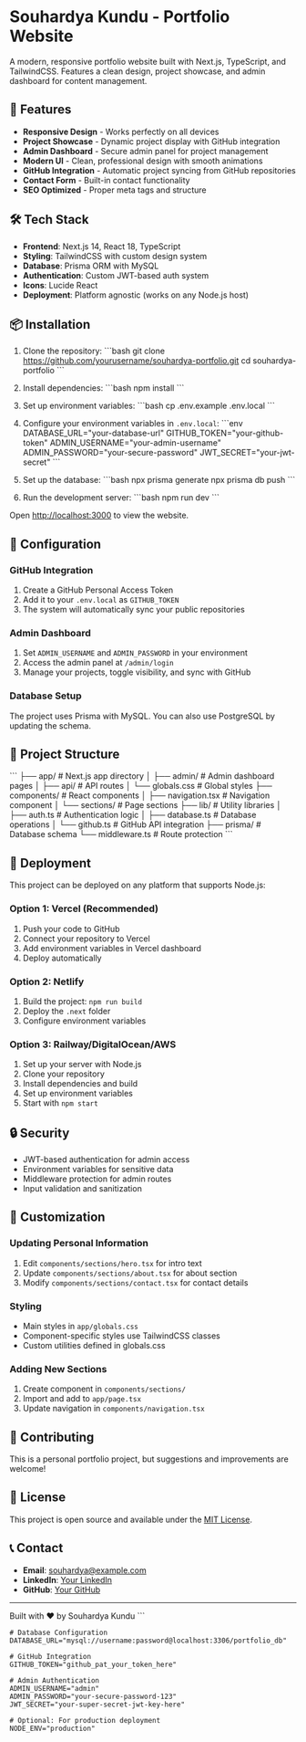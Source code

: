 # Souhardya Kundu - Portfolio Website

A modern, responsive portfolio website built with Next.js, TypeScript, and TailwindCSS. Features a clean design, project showcase, and admin dashboard for content management.

## 🚀 Features

- **Responsive Design** - Works perfectly on all devices
- **Project Showcase** - Dynamic project display with GitHub integration
- **Admin Dashboard** - Secure admin panel for project management
- **Modern UI** - Clean, professional design with smooth animations
- **GitHub Integration** - Automatic project syncing from GitHub repositories
- **Contact Form** - Built-in contact functionality
- **SEO Optimized** - Proper meta tags and structure

## 🛠️ Tech Stack

- **Frontend**: Next.js 14, React 18, TypeScript
- **Styling**: TailwindCSS with custom design system
- **Database**: Prisma ORM with MySQL
- **Authentication**: Custom JWT-based auth system
- **Icons**: Lucide React
- **Deployment**: Platform agnostic (works on any Node.js host)

## 📦 Installation

1. Clone the repository:
\`\`\`bash
git clone https://github.com/yourusername/souhardya-portfolio.git
cd souhardya-portfolio
\`\`\`

2. Install dependencies:
\`\`\`bash
npm install
\`\`\`

3. Set up environment variables:
\`\`\`bash
cp .env.example .env.local
\`\`\`

4. Configure your environment variables in `.env.local`:
\`\`\`env
DATABASE_URL="your-database-url"
GITHUB_TOKEN="your-github-token"
ADMIN_USERNAME="your-admin-username"
ADMIN_PASSWORD="your-secure-password"
JWT_SECRET="your-jwt-secret"
\`\`\`

5. Set up the database:
\`\`\`bash
npx prisma generate
npx prisma db push
\`\`\`

6. Run the development server:
\`\`\`bash
npm run dev
\`\`\`

Open [http://localhost:3000](http://localhost:3000) to view the website.

## 🔧 Configuration

### GitHub Integration
1. Create a GitHub Personal Access Token
2. Add it to your `.env.local` as `GITHUB_TOKEN`
3. The system will automatically sync your public repositories

### Admin Dashboard
1. Set `ADMIN_USERNAME` and `ADMIN_PASSWORD` in your environment
2. Access the admin panel at `/admin/login`
3. Manage your projects, toggle visibility, and sync with GitHub

### Database Setup
The project uses Prisma with MySQL. You can also use PostgreSQL by updating the schema.

## 📁 Project Structure

\`\`\`
├── app/                    # Next.js app directory
│   ├── admin/             # Admin dashboard pages
│   ├── api/               # API routes
│   └── globals.css        # Global styles
├── components/            # React components
│   ├── navigation.tsx     # Navigation component
│   └── sections/          # Page sections
├── lib/                   # Utility libraries
│   ├── auth.ts           # Authentication logic
│   ├── database.ts       # Database operations
│   └── github.ts         # GitHub API integration
├── prisma/               # Database schema
└── middleware.ts         # Route protection
\`\`\`

## 🚀 Deployment

This project can be deployed on any platform that supports Node.js:

### Option 1: Vercel (Recommended)
1. Push your code to GitHub
2. Connect your repository to Vercel
3. Add environment variables in Vercel dashboard
4. Deploy automatically

### Option 2: Netlify
1. Build the project: `npm run build`
2. Deploy the `.next` folder
3. Configure environment variables

### Option 3: Railway/DigitalOcean/AWS
1. Set up your server with Node.js
2. Clone your repository
3. Install dependencies and build
4. Set up environment variables
5. Start with `npm start`

## 🔒 Security

- JWT-based authentication for admin access
- Environment variables for sensitive data
- Middleware protection for admin routes
- Input validation and sanitization

## 📝 Customization

### Updating Personal Information
1. Edit `components/sections/hero.tsx` for intro text
2. Update `components/sections/about.tsx` for about section
3. Modify `components/sections/contact.tsx` for contact details

### Styling
- Main styles in `app/globals.css`
- Component-specific styles use TailwindCSS classes
- Custom utilities defined in globals.css

### Adding New Sections
1. Create component in `components/sections/`
2. Import and add to `app/page.tsx`
3. Update navigation in `components/navigation.tsx`

## 🤝 Contributing

This is a personal portfolio project, but suggestions and improvements are welcome!

## 📄 License

This project is open source and available under the [MIT License](LICENSE).

## 📞 Contact

- **Email**: souhardya@example.com
- **LinkedIn**: [Your LinkedIn](https://linkedin.com/in/yourprofile)
- **GitHub**: [Your GitHub](https://github.com/yourusername)

---

Built with ❤️ by Souhardya Kundu
\`\`\`

```plaintext file=".env.example"
# Database Configuration
DATABASE_URL="mysql://username:password@localhost:3306/portfolio_db"

# GitHub Integration
GITHUB_TOKEN="github_pat_your_token_here"

# Admin Authentication
ADMIN_USERNAME="admin"
ADMIN_PASSWORD="your-secure-password-123"
JWT_SECRET="your-super-secret-jwt-key-here"

# Optional: For production deployment
NODE_ENV="production"
